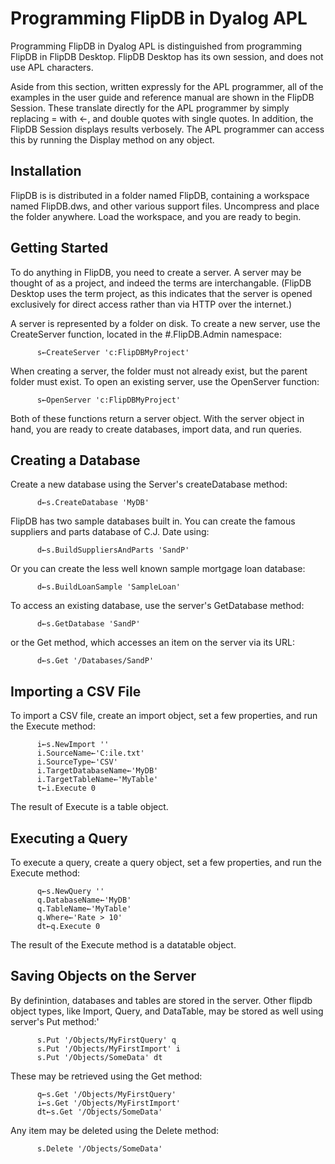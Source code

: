 # Programming FlipDB in Dyalog APL

Programming FlipDB in Dyalog APL is distinguished from
programming FlipDB in FlipDB Desktop. FlipDB Desktop has its
own session, and does not use APL characters.

Aside from this section, written expressly for the APL programmer,
all of the examples in the
user guide and reference manual are shown in the FlipDB
Session. These translate directly for the APL programmer
by simply replacing = with ←, and double quotes with single quotes.
In addition, the FlipDB Session displays results verbosely.
The APL programmer can access this by running the Display method
on any object.

## Installation

FlipDB is is distributed in a folder named FlipDB, containing
a workspace named FlipDB.dws, and other various support files.
Uncompress and place the folder anywhere. Load the workspace,
and you are ready to begin.

## Getting Started

To do anything in FlipDB, you need to create a server.
A server may be thought of as a project, and indeed the
terms are interchangable. (FlipDB Desktop uses the term project,
as this indicates that the server is opened exclusively for
direct access rather than via HTTP over the internet.)

A server is represented by a folder on disk.
To create a new server, use the CreateServer function, located in
the #.FlipDB.Admin namespace:

~~~
      s←CreateServer 'c:FlipDBMyProject'
~~~

When creating a server, the folder must not already exist,
but the parent folder must exist. To open an existing server,
use the OpenServer function:

~~~
      s←OpenServer 'c:FlipDBMyProject'
~~~

Both of these functions return a server object.
With the server object in hand, you are ready to
create databases, import data, and run queries.

## Creating a Database

Create a new database using the Server's createDatabase
method:

~~~
      d←s.CreateDatabase 'MyDB'
~~~

FlipDB has two sample databases built in.
You can create the famous suppliers and parts
database of C.J. Date using:

~~~
      d←s.BuildSuppliersAndParts 'SandP'
~~~

Or you can create the less well known
sample mortgage loan database:

~~~
      d←s.BuildLoanSample 'SampleLoan'
~~~

To access an existing database,
use the server's GetDatabase method:

~~~
      d←s.GetDatabase 'SandP'
~~~

or the Get method, which accesses an item on the server
via its URL:

~~~
      d←s.Get '/Databases/SandP'
~~~

## Importing a CSV File

To import a CSV file, create an import object,
set a few properties, and run the Execute method:

~~~
      i←s.NewImport ''
      i.SourceName←'C:ile.txt'
      i.SourceType←'CSV'
      i.TargetDatabaseName←'MyDB'
      i.TargetTableName←'MyTable'
      t←i.Execute 0
~~~
The result of Execute is a table object.

## Executing a Query

To execute a query, create a query object,
set a few properties, and run the Execute method:

~~~
      q←s.NewQuery ''
      q.DatabaseName←'MyDB'
      q.TableName←'MyTable'
      q.Where←'Rate > 10'
      dt←q.Execute 0
~~~

The result of the Execute method is a datatable object.

## Saving Objects on the Server

By definintion, databases and tables are stored in
the server. Other flipdb object types, like Import, Query,
and DataTable, may be stored as well using server's Put method:'

~~~
      s.Put '/Objects/MyFirstQuery' q
      s.Put '/Objects/MyFirstImport' i
      s.Put '/Objects/SomeData' dt
~~~

These may be retrieved using the Get method:

~~~
      q←s.Get '/Objects/MyFirstQuery'
      i←s.Get '/Objects/MyFirstImport'
      dt←s.Get '/Objects/SomeData'
~~~

Any item may be deleted using the Delete method:

~~~
      s.Delete '/Objects/SomeData'
~~~






